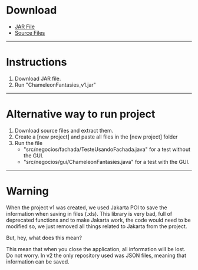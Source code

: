 # Download

* [JAR File](/ChameleonFantasies_v1.jar)
* [Source Files](/v1.zip)

---
# Instructions

1. Download JAR file.
2. Run "ChameleonFantasies_v1.jar"

---
# Alternative way to run project

1. Download source files and extract them.
2. Create a [new project] and paste all files in the [new project] folder
3. Run the file
   * "src/negocios/fachada/TesteUsandoFachada.java" for a test without the GUI.
   * "src/negocios/gui/ChameleonFantasies.java" for a test with the GUI.

---
# Warning

  When the project v1 was created, we used Jakarta POI to save the information when saving in files (.xls). This library is very bad, full of deprecated functions and to make Jakarta work, the code would need to be modified so, we just removed all things related to Jakarta from the project.

  But, hey, what does this mean?

  This mean that when you close the application, all information will be lost. Do not worry. In v2 the only repository used was JSON files, meaning that information can be saved.
